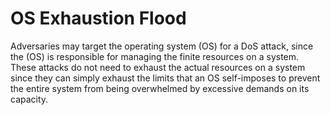# OS Exhaustion Flood

Adversaries may target the operating system (OS) for a DoS attack, since the (OS) is responsible for managing the finite resources on a system. These attacks do not need to exhaust the actual resources on a system since they can simply exhaust the limits that an OS self-imposes to prevent the entire system from being overwhelmed by excessive demands on its capacity.